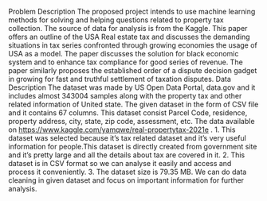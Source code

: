 Problem Description
The proposed project intends to use machine learning methods for solving and helping questions related to property tax collection. The source of data for analysis is
from the Kaggle. This paper offers an outline of the USA Real estate tax and discusses the demanding situations in tax series confronted through growing economies
the usage of USA as a model. The paper discusses the solution for black economic
system and to enhance tax compliance for good series of revenue. The paper similarly proposes the established order of a dispute decision gadget in growing for fast
and truthful settlement of taxation disputes.
Data Description
The dataset was made by US Open Data Portal, data.gov and it includes almost
343004 samples along with the property tax and other related information of United
state. The given dataset in the form of CSV file and it contains 67 columns. This
dataset consist Parcel Code, residence, property address, city, state, zip code, assessment, etc. The data available on https://www.kaggle.com/yamqwe/real-propertytax-2021e . 1. This dataset was selected because it’s tax related dataset and it’s very
useful information for people.This dataset is directly created from government site
and it’s pretty large and all the details about tax are covered in it. 2. This dataset
is in CSV format so we can analyse it easily and access and process it conveniently.
3. The dataset size is 79.35 MB. We can do data cleaning in given dataset and focus
on important information for further analysis.
